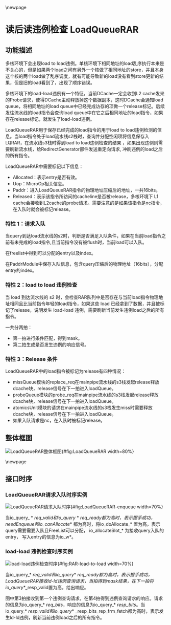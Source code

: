 \newpage
# 读后读违例检查 LoadQueueRAR

## 功能描述

多核环境下会出现load to
load违例。单核环境下相同地址的load乱序执行本来是不关心的，但是如果两个load之间有另外一个核做了相同地址的store，并且本身这个核的两个load做了乱序调度，就有可能导致新的load没有看到store更新的结果，但是旧的load看到了，出现了顺序错误。

多核环境下的load-load违例有一个特征，当前DCache一定会收到L2
cache发来的Probe请求，使得DCache主动释放掉这个数据副本，这时DCache会通知load queue，将相同地址的load
queue中已经完成访存的项做一个release标记。后续发往流水线的load指令会查询load
queue中在它之后相同地址的load指令，如果存在release标记，就发生了load-load违例。

LoadQueueRAR用于保存已经完成的load指令的用于load to
load违例检测的信息。当load指令处于load流水线s2栈时，查询并分配空闲项将信息保存入LQRAR，在流水线s3栈时得到load to
load违例检查的结果 ，如果出现违例则需要刷新流水线，给RedirectGenerator部件发送重定向请求, 冲刷违例的load之后的所有指令。

LoadQueueRAR中需要标记以下信息：

* Allocated：表示entry是否有效。
* Uop：MicroOp相关信息。
* Paddr：进入LoadQueueRAR指令的物理地址压缩后的地址，一共16bits。
* Released：表示该指令所访问的cacheline是否被release，多核环境下 L1
  cache会接收到L2cache的probe请求。需要注意的是如果该指令是nc指令，在入队时就会被标记release。

### 特性 1：请求入队

当query到达load流水线的s2时，判断是否满足入队条件，如果在当前load指令之前有未完成的load指令,且当前指令没有被flush时，当前load可以入队。

在freelist中得到可以分配的entry以及index。

在PaddrModule中保存入队信息，包含query压缩后的物理地址（16bits），分配entry的index。


### 特性 2：load to load 违例检查

当 load 到达流水线的 s2 时，会检查RAR队列中是否存在与当前load指令物理地址相同且比当前指令年轻的load指令，如果这些 load
已经拿到了数据，并且被标记了release，说明发生 load-load 违例，需要刷新当前发生违例load之后的所有指令。

一共分两拍：

* 第一拍进行条件匹配，得到mask。
* 第二拍生成是否发生违例的响应信号。

### 特性 3：Release 条件

LoadQueueRAR中的load指令被标记为release有四种情况：

* missQueue模块的replace_req在mainpipe流水线的s3栈发起release释放dcache块，release信号在下一拍进入loadQueue。
* probeQueue模块的probe_req在mainpipe流水线的s3栈发起release释放dcache块，release信号在下一拍进入loadQueue。
* atomicsUnit模块的请求在mainpipe流水线的s3栈发生miss时需要释放dcache块，release信号在下一拍进入loadQueue。
* 如果入队请求是nc，在入队时被标记release。

## 整体框图
<!-- 请使用 svg -->
![LoadQueueRAR整体框图](./figure/LoadQueueRAR.svg){#fig:LoadQueueRAR width=80%}

\newpage
## 接口时序

### LoadQueueRAR请求入队时序实例

![LoadQueueRAR请求入队时序](./figure/LoadQueueRAR-enqueue.svg){#fig:LoadQueueRAR-enqueue
width=70%}

当io_query_ * _req_valid和io_query_ *
_req_ready都为高时，表示握手成功，needEnqueue和io_canAllocate_* 都为高时，将io_doAllocate_*
置为高，表示query需要需要入队且FreeList可以分配， io_allocateSlot_* 为接收query入队的entry，
写入entry的信息为io_w*。

### load-load 违例检查时序实例

![load-load违例检查时序](./figure/LoadQueueRAR-load-to-load.svg){#fig:RAR-load-to-load
width=70%}

当io_query_* _req_valid和io_query_*
_req_ready都为高时，表示握手成功，LoadQueueRAR接收ld-ld违例查询请求，当拍得到mask结果，在下一拍将io_query_*_resp_valid置为高，给出响应。

图中第3拍接收到第一个违例查询请求，在第4拍得到违例查询请求的响应。请求的信息为io_query_* _req_bits_，响应的信息为io_query_*
_resp_bits_。当io_query_* _resp_valid和io_query_*
_resp_bits_rep_frm_fetch都为高时，表示发生ld-ld违例，刷新当前违例load之后的所有指令。

